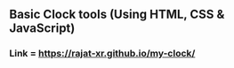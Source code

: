 ## Basic Clock tools (Using HTML, CSS & JavaScript)

### Link = https://rajat-xr.github.io/my-clock/

